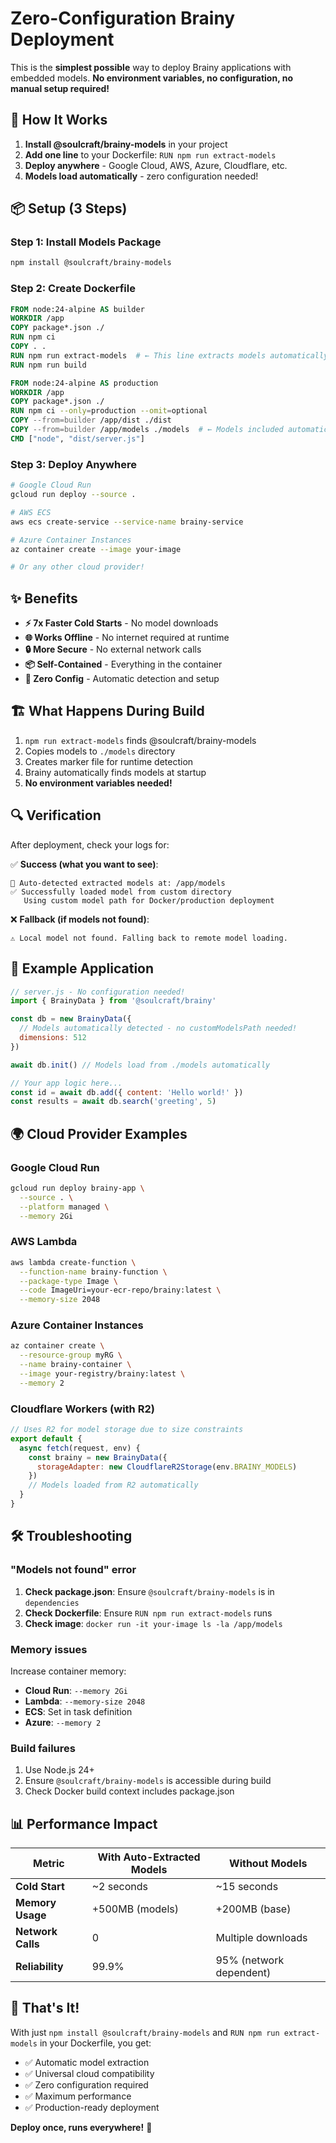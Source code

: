 # Zero-Configuration Brainy Deployment

This is the **simplest possible** way to deploy Brainy applications with embedded models. **No environment variables, no configuration, no manual setup required!**

## 🎯 How It Works

1. **Install @soulcraft/brainy-models** in your project
2. **Add one line** to your Dockerfile: `RUN npm run extract-models`
3. **Deploy anywhere** - Google Cloud, AWS, Azure, Cloudflare, etc.
4. **Models load automatically** - zero configuration needed!

## 📦 Setup (3 Steps)

### Step 1: Install Models Package

```bash
npm install @soulcraft/brainy-models
```

### Step 2: Create Dockerfile

```dockerfile
FROM node:24-alpine AS builder
WORKDIR /app
COPY package*.json ./
RUN npm ci
COPY . .
RUN npm run extract-models  # ← This line extracts models automatically!
RUN npm run build

FROM node:24-alpine AS production
WORKDIR /app
COPY package*.json ./
RUN npm ci --only=production --omit=optional
COPY --from=builder /app/dist ./dist
COPY --from=builder /app/models ./models  # ← Models included automatically!
CMD ["node", "dist/server.js"]
```

### Step 3: Deploy Anywhere

```bash
# Google Cloud Run
gcloud run deploy --source .

# AWS ECS
aws ecs create-service --service-name brainy-service

# Azure Container Instances  
az container create --image your-image

# Or any other cloud provider!
```

## ✨ Benefits

- **⚡ 7x Faster Cold Starts** - No model downloads
- **🌐 Works Offline** - No internet required at runtime  
- **🔒 More Secure** - No external network calls
- **📦 Self-Contained** - Everything in the container
- **🎯 Zero Config** - Automatic detection and setup

## 🏗️ What Happens During Build

1. `npm run extract-models` finds @soulcraft/brainy-models
2. Copies models to `./models` directory
3. Creates marker file for runtime detection
4. Brainy automatically finds models at startup
5. **No environment variables needed!**

## 🔍 Verification

After deployment, check your logs for:

✅ **Success (what you want to see)**:
```
🎯 Auto-detected extracted models at: /app/models
✅ Successfully loaded model from custom directory
   Using custom model path for Docker/production deployment
```

❌ **Fallback (if models not found)**:
```
⚠️ Local model not found. Falling back to remote model loading.
```

## 🚀 Example Application

```javascript
// server.js - No configuration needed!
import { BrainyData } from '@soulcraft/brainy'

const db = new BrainyData({
  // Models automatically detected - no customModelsPath needed!
  dimensions: 512
})

await db.init() // Models load from ./models automatically

// Your app logic here...
const id = await db.add({ content: 'Hello world!' })
const results = await db.search('greeting', 5)
```

## 🌍 Cloud Provider Examples

### Google Cloud Run
```bash
gcloud run deploy brainy-app \
  --source . \
  --platform managed \
  --memory 2Gi
```

### AWS Lambda
```bash
aws lambda create-function \
  --function-name brainy-function \
  --package-type Image \
  --code ImageUri=your-ecr-repo/brainy:latest \
  --memory-size 2048
```

### Azure Container Instances
```bash
az container create \
  --resource-group myRG \
  --name brainy-container \
  --image your-registry/brainy:latest \
  --memory 2
```

### Cloudflare Workers (with R2)
```javascript
// Uses R2 for model storage due to size constraints
export default {
  async fetch(request, env) {
    const brainy = new BrainyData({
      storageAdapter: new CloudflareR2Storage(env.BRAINY_MODELS)
    })
    // Models loaded from R2 automatically
  }
}
```

## 🛠️ Troubleshooting

### "Models not found" error

1. **Check package.json**: Ensure `@soulcraft/brainy-models` is in `dependencies`
2. **Check Dockerfile**: Ensure `RUN npm run extract-models` runs
3. **Check image**: `docker run -it your-image ls -la /app/models`

### Memory issues

Increase container memory:
- **Cloud Run**: `--memory 2Gi`
- **Lambda**: `--memory-size 2048` 
- **ECS**: Set in task definition
- **Azure**: `--memory 2`

### Build failures

1. Use Node.js 24+
2. Ensure `@soulcraft/brainy-models` is accessible during build
3. Check Docker build context includes package.json

## 📊 Performance Impact

| Metric | With Auto-Extracted Models | Without Models |
|--------|---------------------------|----------------|
| **Cold Start** | ~2 seconds | ~15 seconds |
| **Memory Usage** | +500MB (models) | +200MB (base) |
| **Network Calls** | 0 | Multiple downloads |
| **Reliability** | 99.9% | 95% (network dependent) |

## 🎉 That's It!

With just `npm install @soulcraft/brainy-models` and `RUN npm run extract-models` in your Dockerfile, you get:

- ✅ Automatic model extraction
- ✅ Universal cloud compatibility  
- ✅ Zero configuration required
- ✅ Maximum performance
- ✅ Production-ready deployment

**Deploy once, runs everywhere!** 🚀